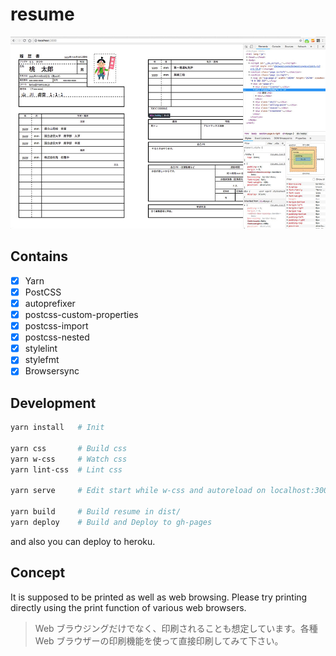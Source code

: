 # resume
![resume screenshot](./media/ss.jpg)
## Contains
- [x] Yarn
- [x] PostCSS
 - [x] autoprefixer
 - [x] postcss-custom-properties
 - [x] postcss-import
 - [x] postcss-nested
 - [x] stylelint
 - [x] stylefmt
- [x] Browsersync

## Development

```sh
yarn install   # Init

yarn css       # Build css
yarn w-css     # Watch css
yarn lint-css  # Lint css

yarn serve     # Edit start while w-css and autoreload on localhost:3000

yarn build     # Build resume in dist/
yarn deploy    # Build and Deploy to gh-pages
```
and also you can deploy to heroku.

## Concept
It is supposed to be printed as well as web browsing. Please try printing directly using the print function of various web browsers.

> Web ブラウジングだけでなく、印刷されることも想定しています。各種 Web ブラウザーの印刷機能を使って直接印刷してみて下さい。
